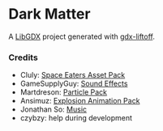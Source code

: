 # Dark Matter

A [LibGDX](http://libgdx.badlogicgames.com/) project generated with [gdx-liftoff](https://github.com/tommyettinger/gdx-liftoff).

### Credits

- Cluly: [Space Eaters Asset Pack](https://cluly.itch.io/space-eaters)
- GameSupplyGuy: [Sound Effects](https://gamesupply.itch.io/video-game-sound-pack)
- Martdreson: [Particle Pack](https://martdreson.itch.io/particle-pack)
- Ansimuz: [Explosion Animation Pack](https://ansimuz.itch.io/explosion-animations-pack)
- Jonathan So: [Music](https://jonathan-so.itch.io/creatorpack)
- czybzy: help during development
